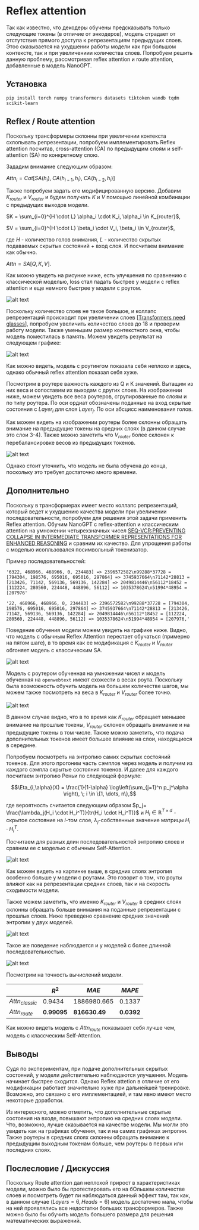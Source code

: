 # Reflex attention

Так как известно, что декодеры обучены предсказывать только следующие токены (в отличие от энкодеров), модель страдает от отстутствия прямого доступа к репрезентациям предыдущих слоев. Этоо сказывается на ухудшении работы модели как при большом контексте, так и при увеличениии количества слоев.
Попробуем решить данную проблему, рассмотривая reflex attention и route attention, добавленные в модель NanoGPT.

## Установка

```
pip install torch numpy transformers datasets tiktoken wandb tqdm scikit-learn
```

## Reflex / Route attention

Поскольку трансформеры склонны при увеличении контекста схлопывать репрезентации,
попробуем имплементировать Reflex attention посчитав, cross-attention (CA) по предыдущим слоям и self-attention (SA) по конкретному слою.

Зададим внимание следующим образом:

$Attn_i = Cat[SA(h_i), \; CA(h_{i-1}, h_i) , \; CA(h_{i-2}, h_i)]$

Также попробуем задать его модифицированную версию. Добавим $K_{router}$ и $V_{router}$ и будем получать $K$ и $V$ помощью линейной комбинации с предыдущих выходов модели.

$K = \sum_{i=0}^{H \cdot L} \alpha_i \cdot K_i, \alpha_i \in K_{router}$,

$V = \sum_{i=0}^{H \cdot L} \beta_i \cdot V_i, \beta_i \in V_{router}$,

где $H$ - количество голов внимания, $L$ - количество скрытых подаваемых скрытых состояний + вход слоя. И посчитаем внимание как обычно.

$Attn = SA[Q, K, V]$.

Как можно увидеть на рисунке ниже, есть улучшения по сравнению с классической моделью, loss стал падать быстрее у модели с reflex attention и еще немного быстрее у модели с роутом. 

![alt text](images/reflex_n_route_attn_compare.png)

 
Поскольку количество слоев не такое большое, и коллапс репрезентаций происходит при увеличении слоев [[Transformers need glasses](https://arxiv.org/pdf/2406.04267)], попробуем увеличить количество слоев до 18 и проверим работу модели.
Также уменьшим размер контекстного окна, чтобы модель поместилась в память. Можем увидеть результат на следующем графике: 

![alt text](images/l18_reflex_n_route_attn_compare.png)

Как можно видеть, модель с роутингом показала себя неплохо и здесь, однако обычный reflex attention показал себя хуже.

Посмотрим в роутере важность каждого из Q и K значений. Вытащим из них веса и сопоставим их выходам с других слоев.
На изображении ниже, можем увидеть все веса роутеров, сгрупированные по слоям и по типу роутера. По оси ордиат обозначены поданные на вход скрытые состояния с $Layer_i$ для слоя $Layer_j$. По оси абсцисс наименования голов. 

Как можем видеть на изображении роутеры более склонны обращать внимание на предыдущие токены на средних слоях (в данном случае это слои 3-4). Также можно заметить что $V_{router}$ более склонен к перебалансировке весов из предыдущих токенов.

![alt text](images/layers_connection_compare.png)

Однако стоит уточнить, что модель не была обучена до конца, поскольку это требует достаточно много времени.

## Дополнительно
Поскольку в трансформерах имеет место коллапс репрезентаций, который ведет к ухудшению качества модели при увеличении последовательности, попробуем для решения этой задачи применить Reflex attention. Обучим NanoGPT с reflex-attention и классическим attention на умножении четырехзначных чисел [SEQ-VCR:PREVENTING COLLAPSE IN INTERMEDIATE TRANSFORMER REPRESENTATIONS FOR ENHANCED REASONING](https://arxiv.org/pdf/2411.02344) и сравним их качество. Для упрощения работы с моделью исопльзовался посимвольный токенизатор.

Пример последовательностей:
```
'6322, 468966, 468966, 0, 234483] => 2396572582\n99288*37728 = [794304, 198576, 695016, 695016, 297864] => 3745937664\n71142*28813 = [213426, 71142, 569136, 569136, 142284] => 2049814446\n56112*18452 = [112224, 280560, 224448, 448896, 56112] => 1035378624\n51994*48954 = [207976'

'22, 468966, 468966, 0, 234483] => 2396572582\n99288*37728 = [794304, 198576, 695016, 695016, 297864] => 3745937664\n71142*28813 = [213426, 71142, 569136, 569136, 142284] => 2049814446\n56112*18452 = [112224, 280560, 224448, 448896, 56112] => 1035378624\n51994*48954 = [207976,'
```

Поведение обучения модели можем увидеть на графике ниже. Видно, что модель с обычным Reflex Attention перестает обучаться (примерно на пятом шаге), в то время как ее модификация с $K_{router}$ и $V_{router}$ обгоняет модель с классическим SA. 

![alt text](images/l6_reflex_n_route_attn_compare_digit_multiplication.png)

Модель с роутером обученная на умножении чисел и модель обученная на `openwebtext` имеют схожести в весах роута. Поскольку была возможность обучить модель на большем количестве шагов, мы можем также посмотреть на веса в $K_{router}$ и $V_{router}$ более точно.

![alt text](images/layers_connection_compare_mul.png)

В данном случае видно, что в то время как $K_{router}$ обращает меньшее внимание на прошлые токены, $V_{router}$ склонен обращать внимание и на предыдущие токены в том числе. Также можно заметить, что подача дополнительных токенов имеет большее влияние на слои, находящиеся в середине.

Попробуем посмотреть на энтропию самих скрытых состояний токенов. Для этого прогоним часть сэмплов через модель и получим из каждого сэмпла скрытые состояния токенов. И далее для каждого посчитаем энтропию Реньи по следующей формуле:

$$\Eta_{i,\alpha}(X) = \frac{1}{1-\alpha} \log\left(\sum_{j=1}^n p_j^\alpha \right), \; i \in \{1, \dots, n\},$$

где вероятность считается следующим образом $p_j= \frac{\lambda_j(H_i \cdot H_i^T)}{tr(H_i \cdot H_i^T)}$ и $H_i \in \mathbb{R}^{T \times d}$ - скрытое состояние на $i$-том слое, $\lambda_j$-собственные значение матрицы $H_i \cdot H_i^T$.


Посчитаем для разных длин последовательностей энтропию слоев и сравним ее с моделью с обычным Self-Attention.

![alt text](images/layers_entropy.png)

Как можем видеть на картинке выше, в средних слоях энтропия особенно больше у модели с роутами. Это говорит о том, что роуты влияют как на репрезентации средних слоев, так и на скорость сходимости модели. 

Также можем заметить, что именно $K_{router}$ и $V_{router}$ в средних слоях склонны обращать больше внимания на поданные репрезентации с прошлых слоев. Ниже преведено сравнение средних значений энтропии у двух моделей. 

![alt text](images/layers_entropy_simple.png)

Такое же поведение наблюдается и у моделей с более длинной последовательностью.

![alt text](images/layers_entropy_long.png)

Посмотрим на точность вычислений модели.

|| $R^2$ | $MAE$  | $MAPE$  |
|---|-------|------|------|
|$Attn_{classic}$|   0.9434  |    1886980.665  |    0.1337  |
|$Attn_{route}$|   **0.99095**    |     **816630.49**  |    **0.0392**  |

Как можно видеть модель с $Attn_{route}$ показывает себя лучше чем, модель с классческим Self-Attention.


## Выводы
Судя по экспериментам, при подаче дополнительных скрытых состояний, у модели действительно наблюдаются улучшения. Модель начинает быстрее сходится. Однако Reflex attetion в отличие от его модификации работает значительно хуже при дальнейшей тренировке. Возможно, это связано с его имплементацией, и там явно имеют место некоторые доработки. 

Из интересного, можно отметить, что дополнительные скрытые состояния на входе, повышают энтропию на средних слоях модели. Что, возможно, лучше сказывается на качестве модели. Мы могли это увидеть как на графиках обучения, так и на самих графиках энтропии. Также роутеры в средних слоях склонны обращать внимание к предыдущим выходным токенам больше, чем роутеры в первых или последних слоях.

## Послесловие / Дискуссия
Поскольку Route attention дал неплохой прирост в характеристиках модели, можно было бы протестировать его на бОльшем количестве слоев и посмотреть будет ли наблюдаться данный эффект там, так как, в данном случае ($Layers=6, Heads=6$) модель достаточно мала, чтобы на ней проявлялись все недостатки больших трансформеров. Также можно было бы обучить модель большего размера для решения математических выражений.